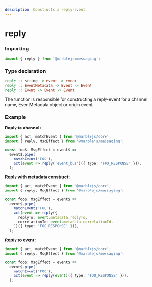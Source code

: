 ```yaml
---
description: Constructs a reply-event
---
```


# reply

### **Importing** <a id="importing"></a>

```typescript
import { reply } from '@marblejs/messaging';
```

### **Type declaration**

```haskell
reply :: string -> Event -> Event
reply :: EventMetadata -> Event -> Event
reply :: Event -> Event -> Event
```

The function is responsible for constructing a reply-event for a channel name, EventMetadata object or origin event.

### **Example**

**Reply to channel:**

```typescript
import { act, matchEvent } from '@marblejs/core';
import { reply, MsgEffect } from '@marblejs/messaging';

const foo$: MsgEffect = event$ =>
  event$.pipe(
    matchEvent('FOO'),
    act(event => reply('event_bus')({ type: 'FOO_RESPONSE' })),
  );
```

**Reply with metadata construct:**

```typescript
import { act, matchEvent } from '@marblejs/core';
import { reply, MsgEffect } from '@marblejs/messaging';

const foo$: MsgEffect = event$ =>
  event$.pipe(
    matchEvent('FOO'),
    act(event => reply({
      replyTo: event.metadata.replyTo,
      correlationId: event.metadata.correlationId,
    })({ type: 'FOO_RESPONSE' })),
  );
```

**Reply to event:**

```typescript
import { act, matchEvent } from '@marblejs/core';
import { reply, MsgEffect } from '@marblejs/messaging';

const foo$: MsgEffect = event$ =>
  event$.pipe(
    matchEvent('FOO'),
    act(event => reply(event)({ type: 'FOO_RESPONSE' })),
  );
```

